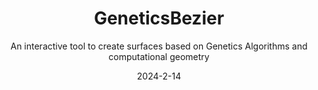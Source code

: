 ---
title: "GeneticsBezier"
subtitle: "An interactive tool to create surfaces based on Genetics Algorithms and computational geometry"
modal-id: 3
date: 2024-2-14
img: GeneticsBezier.png
modal-bg-color: "#902528"        # Colore di sfondo del popup (es. giallo)
modal-text-color: "#F5F5F5"      # Colore del testo (es. scuro)
alt: "Screenshot del platform 2D"
video-embed:  # Opzionale, da fare

description: > # L'uso di > permette di scrivere su più righe
   Discover a project where mathematics meets natural selection.
   We explore Bézier surfaces, the elegant curves shaped by control points and Bernstein polynomials, and breathe new life into them using genetic algorithms inspired by evolutionary biology.
   In our application, each Bézier surface is a digital organism. By encoding its control points as a genome, we apply crossover and mutation operations to generate entirely new surfaces—offspring that inherit features from their “parent” surfaces and evolve over time.
   This hybrid approach bridges geometric design and computational intelligence, opening up creative possibilities for surface modeling, generative art, and procedural design.
   
   Are you ready to see what happens when Bézier meets Darwin?

role:
  - Project Designer
  - Project Programmer

tags:
  - Unity engine 

project-date: "Febbraio 2024"
project-url: "http://www.mat.unimi.it/users/alzati/Geometria_Computazionale_98-99/apps/geneticbezier/progetto.html#"
---